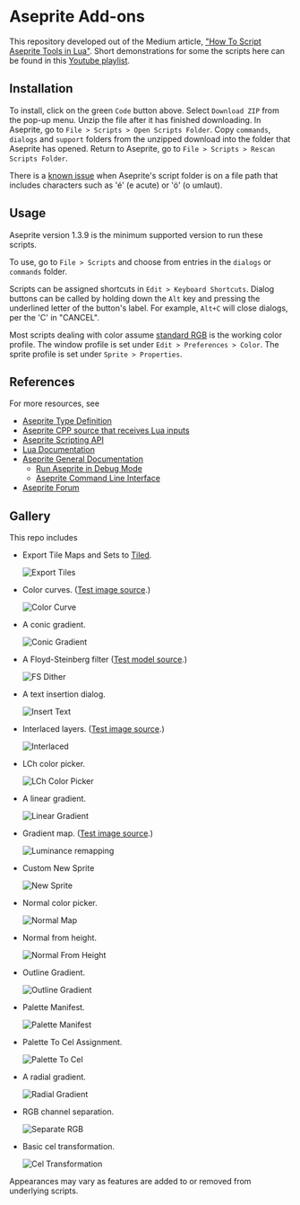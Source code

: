 # Aseprite Add-ons

This repository developed out of the Medium article, ["How To Script Aseprite Tools in Lua"](https://behreajj.medium.com/how-to-script-aseprite-tools-in-lua-8f849b08733). Short demonstrations for some the scripts here can be found in this [Youtube playlist](https://www.youtube.com/playlist?list=PLK6A984Cb4MVaYKSGIn9SalpD9EVrfvUi).

## Installation

To install, click on the green `Code` button above. Select `Download ZIP` from the pop-up menu. Unzip the file after it has finished downloading. In Aseprite, go to `File > Scripts > Open Scripts Folder`. Copy `commands`, `dialogs` and `support` folders from the unzipped download into the folder that Aseprite has opened. Return to Aseprite, go to `File > Scripts > Rescan Scripts Folder`.

There is a [known issue](https://community.aseprite.org/t/script-folder-path-cannot-open-no-such-file-or-directory/16818/) when Aseprite's script folder is on a file path that includes characters such as 'é' (e acute) or 'ö' (o umlaut).

## Usage

Aseprite version 1.3.9 is the minimum supported version to run these scripts.

To use, go to `File > Scripts` and choose from entries in the `dialogs` or `commands` folder.

Scripts can be assigned shortcuts in `Edit > Keyboard Shortcuts`. Dialog buttons can be called by holding down the `Alt` key and pressing the underlined letter of the button's label. For example, `Alt+C` will close dialogs, per the 'C' in "CANCEL".

Most scripts dealing with color assume [standard RGB](https://en.wikipedia.org/wiki/SRGB) is the working color profile. The window profile is set under `Edit > Preferences > Color`. The sprite profile is set under `Sprite > Properties`.

## References

For more resources, see

- [Aseprite Type Definition](https://github.com/behreajj/aseprite-type-definition)
- [Aseprite CPP source that receives Lua inputs](https://github.com/aseprite/aseprite/tree/main/src/app/script)
- [Aseprite Scripting API](https://github.com/aseprite/api)
- [Lua Documentation](http://www.lua.org/docs.html)
- [Aseprite General Documentation](https://www.aseprite.org/docs/)
  - [Run Aseprite in Debug Mode](https://www.aseprite.org/docs/debug/)
  - [Aseprite Command Line Interface](https://www.aseprite.org/docs/cli/)
- [Aseprite Forum](https://community.aseprite.org/)

## Gallery

This repo includes

- Export Tile Maps and Sets to [Tiled](https://www.mapeditor.org/).

  ![Export Tiles](screencaps/exportTiles.png)

- Color curves. ([Test image source](https://en.wikipedia.org/wiki/File:Fire_breathing_2_Luc_Viatour.jpg).)

  ![Color Curve](screencaps/colorCurve.png)
  
- A conic gradient.

  ![Conic Gradient](screencaps/conicGradient.png)

- A Floyd-Steinberg filter ([Test model source](https://www.myminifactory.com/object/3d-print-horseman-at-maria-theresia-platz-152331).)

  ![FS Dither](screencaps/dither.png)

- A text insertion dialog.

  ![Insert Text](screencaps/insertText.png)

- Interlaced layers. ([Test image source](https://en.wikipedia.org/wiki/File:Fire_breathing_2_Luc_Viatour.jpg).)

  ![Interlaced](screencaps/interlaced.png)

- LCh color picker.

  ![LCh Color Picker](screencaps/lchPicker.png)

- A linear gradient.
 
  ![Linear Gradient](screencaps/linearGradient.png)

- Gradient map. ([Test image source](https://en.wikipedia.org/wiki/File:Fire_breathing_2_Luc_Viatour.jpg).)

  ![Luminance remapping](screencaps/lumRemap.png)

- Custom New Sprite

  ![New Sprite](screencaps/newSpritePlus.png)

- Normal color picker.

  ![Normal Map](screencaps/normalMap.png)

- Normal from height.

  ![Normal From Height](screencaps/normalFromHeight.png)

- Outline Gradient.

  ![Outline Gradient](screencaps/outlineGradient.png)

- Palette Manifest.

  ![Palette Manifest](screencaps/paletteManifest.png)

- Palette To Cel Assignment.

  ![Palette To Cel](screencaps/paletteToCel.png)

- A radial gradient.

  ![Radial Gradient](screencaps/radialGradient.png)

- RGB channel separation.

  ![Separate RGB](screencaps/sepRgb.png)

- Basic cel transformation.

  ![Cel Transformation](screencaps/transformCel.png)

Appearances may vary as features are added to or removed from underlying scripts.